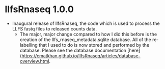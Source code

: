 # llfsRnaseq 1.0.0

* Inaugural release of llfsRnaseq, the code which is used to process the LLFS 
fastq files to released counts data.
    - The major, major change compared to how I did this before is the creation 
    of the llfs_rnaseq_metadata.sqlite database. All of the re-labelling that I
    used to do is now stored and performed by the database. Please see the 
    database documentation 
    [here](https://cmatkhan.github.io/llfsRnaseq/articles/database-overview.html.
